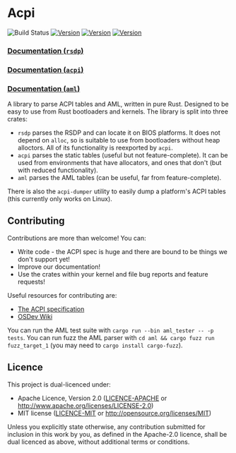 # Acpi
![Build Status](https://github.com/rust-osdev/acpi/actions/workflows/build.yml/badge.svg)
[![Version](https://img.shields.io/crates/v/rsdp.svg?style=rounded-square)](https://crates.io/crates/rsdp/)
[![Version](https://img.shields.io/crates/v/acpi.svg?style=rounded-square)](https://crates.io/crates/acpi/)
[![Version](https://img.shields.io/crates/v/aml.svg?style=rounded-square)](https://crates.io/crates/aml/)

### [Documentation (`rsdp`)](https://docs.rs/rsdp)
### [Documentation (`acpi`)](https://docs.rs/acpi)
### [Documentation (`aml`)](https://docs.rs/aml)

A library to parse ACPI tables and AML, written in pure Rust. Designed to be easy to use from Rust bootloaders and kernels. The library is split into three crates:
- `rsdp` parses the RSDP and can locate it on BIOS platforms. It does not depend on `alloc`, so is suitable to use from bootloaders without heap alloctors. All of its
  functionality is reexported by `acpi`.
- `acpi` parses the static tables (useful but not feature-complete). It can be used from environments that have allocators, and ones that don't (but with reduced functionality).
- `aml` parses the AML tables (can be useful, far from feature-complete).

There is also the `acpi-dumper` utility to easily dump a platform's ACPI tables (this currently only works on Linux).

## Contributing
Contributions are more than welcome! You can:
- Write code - the ACPI spec is huge and there are bound to be things we don't support yet!
- Improve our documentation!
- Use the crates within your kernel and file bug reports and feature requests!

Useful resources for contributing are:
- [The ACPI specification](https://uefi.org/specifications)
- [OSDev Wiki](https://wiki.osdev.org/ACPI)

You can run the AML test suite with `cargo run --bin aml_tester -- -p tests`.
You can run fuzz the AML parser with `cd aml && cargo fuzz run fuzz_target_1` (you may need to `cargo install cargo-fuzz`).

## Licence
This project is dual-licenced under:
- Apache Licence, Version 2.0 ([LICENCE-APACHE](LICENCE-APACHE) or http://www.apache.org/licenses/LICENSE-2.0)
- MIT license ([LICENCE-MIT](LICENCE-MIT) or http://opensource.org/licenses/MIT)

Unless you explicitly state otherwise, any contribution submitted for inclusion in this work by you,
as defined in the Apache-2.0 licence, shall be dual licenced as above, without additional terms or
conditions.
